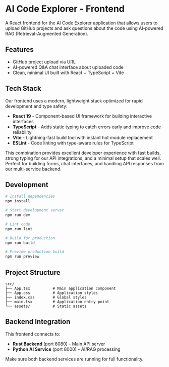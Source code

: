 # AI Code Explorer - Frontend

A React frontend for the AI Code Explorer application that allows users to upload GitHub projects and ask questions about the code using AI-powered RAG (Retrieval-Augmented Generation).

## Features

- GitHub project upload via URL
- AI-powered Q&A chat interface about uploaded code
- Clean, minimal UI built with React + TypeScript + Vite

## Tech Stack

Our frontend uses a modern, lightweight stack optimized for rapid development and type safety:

- **React 19** - Component-based UI framework for building interactive interfaces
- **TypeScript** - Adds static typing to catch errors early and improve code reliability
- **Vite** - Lightning-fast build tool with instant hot module replacement
- **ESLint** - Code linting with type-aware rules for TypeScript

This combination provides excellent developer experience with fast builds, strong typing for our API integrations, and a minimal setup that scales well. Perfect for building forms, chat interfaces, and handling API responses from our multi-service backend.

## Development

```bash
# Install dependencies
npm install

# Start development server
npm run dev

# Lint code
npm run lint

# Build for production
npm run build

# Preview production build
npm run preview
```

## Project Structure

```text
src/
├── App.tsx          # Main application component
├── App.css          # Application styles
├── index.css        # Global styles
├── main.tsx         # Application entry point
└── assets/          # Static assets
```

## Backend Integration

This frontend connects to:

- **Rust Backend** (port 8080) - Main API server
- **Python AI Service** (port 8000) - AI/RAG processing

Make sure both backend services are running for full functionality.
